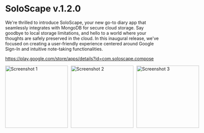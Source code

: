 # SoloScape v.1.2.0

We're thrilled to introduce SoloScape, your new go-to diary app that seamlessly integrates with MongoDB for secure cloud storage.
Say goodbye to local storage limitations, and hello to a world where your thoughts are safely preserved in the cloud.
In this inaugural release, we've focused on creating a user-friendly experience centered around Google Sign-In and intuitive note-taking functionalities.

https://play.google.com/store/apps/details?id=com.soloscape.compose

<div style="display: grid; grid-template-columns: repeat(3, 1fr); gap: 10px;">
    <img src="https://github.com/user-attachments/assets/af428437-c9b0-49ed-82a5-9efbe3ac4f75" alt="Screenshot 1" width="200"/>
    <img src="https://github.com/user-attachments/assets/cc021e45-3309-47a1-a001-7bc1acc34b33" alt="Screenshot 2" width="200"/>
    <img src="https://github.com/user-attachments/assets/444a922a-feef-4200-a574-b4398d4b0d9f" alt="Screenshot 3" width="200"/>
</div>